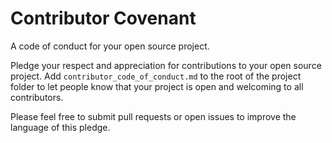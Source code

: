 Contributor Covenant
====================
A code of conduct for your open source project.

Pledge your respect and appreciation for contributions to your open source project. Add `contributor_code_of_conduct.md` to the root of the project folder to let people know that your project is open and welcoming to all contributors.

Please feel free to submit pull requests or open issues to improve the language of this pledge.
